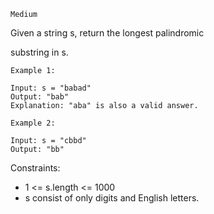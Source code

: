 ```Medium```

Given a string s, return the longest 
palindromic
 
substring
 in s.

 
```
Example 1:

Input: s = "babad"
Output: "bab"
Explanation: "aba" is also a valid answer.
```
```
Example 2:

Input: s = "cbbd"
Output: "bb"
 ```

Constraints:

- 1 <= s.length <= 1000
- s consist of only digits and English letters.